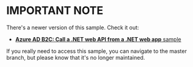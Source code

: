 # IMPORTANT NOTE

There's a newer version of this sample. Check it out:

* [**Azure AD B2C: Call a .NET web API from a .NET web app** sample](https://github.com/Azure-Samples/active-directory-b2c-dotnet-webapp-and-webapi)

If you really need to access this sample, you can navigate to the master branch, but please know that it's no longer maintained.
